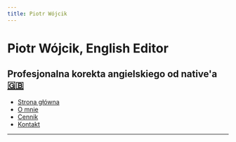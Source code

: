 ```yaml
---
title: Piotr Wójcik
---
```

<link rel="stylesheet" href="style.css">

# Piotr Wójcik, English Editor
## Profesjonalna korekta angielskiego od native'a [🇬🇧](index_en.md "Please click here for English")

- [Strona główna](index.md)
- [O mnie](omnie.md)
- [Cennik](cennik.md)
- [Kontakt](kontakt.md)

---
